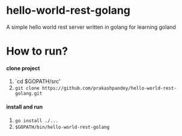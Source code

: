 # hello-world-rest-golang
A simple hello world rest server written in golang for learning goland

# How to run?

#### clone project
1. `cd $GOPATH/src'
2. `git clone https://github.com/prakashpandey/hello-world-rest-golang.git`

#### install and run

1. `go install ./...`
2. `$GOPATH/bin/hello-world-rest-golang`
